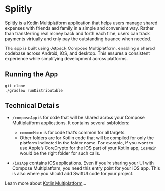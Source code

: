 # Splitly

Splitly is a Kotlin Multiplatform application that helps users manage shared expenses with friends and family in a simple and convenient way. Rather than transferring real money back and forth each time, users can track payments virtually and only pay the outstanding balance when needed.

The app is built using Jetpack Compose Multiplatform, enabling a shared codebase across Android, iOS, and desktop. This ensures a consistent experience while simplifying development across platforms.

## Running the App
```cmd
git clone 
./gradlew runDistributable
```

## Technical Details

* `/composeApp` is for code that will be shared across your Compose Multiplatform applications.
  It contains several subfolders:
  - `commonMain` is for code that’s common for all targets.
  - Other folders are for Kotlin code that will be compiled for only the platform indicated in the folder name.
    For example, if you want to use Apple’s CoreCrypto for the iOS part of your Kotlin app,
    `iosMain` would be the right folder for such calls.

* `/iosApp` contains iOS applications. Even if you’re sharing your UI with Compose Multiplatform, 
  you need this entry point for your iOS app. This is also where you should add SwiftUI code for your project.


Learn more about [Kotlin Multiplatform](https://www.jetbrains.com/help/kotlin-multiplatform-dev/get-started.html)…
